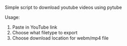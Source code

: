 Simple script to download youtube videos using pytube

Usage:
1. Paste in YouTube link
2. Choose what filetype to export
3. Choose download location for webm/mp4 file
